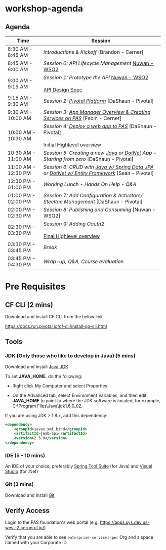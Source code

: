 # workshop-agenda

## Agenda

Time | Session
---- | -------
8:30 AM - 8:45 AM   | _Introductions & Kickoff_ [Brandon - Cerner]
8:45 AM - 9:00 AM   | _Session 0: API Lifecycle Management_ [Nuwan - WSO2](https://docs.google.com/presentation/d/1AIGELbh2yDa_HdfFhcKOwqLL7Ly5USWEJG4PGH3sjjk/edit?usp=sharing)
9:00 AM - 9:15 AM   | _Session 1: Prototype the API_ [Nuwan - WSO2](https://docs.google.com/presentation/d/1AIGELbh2yDa_HdfFhcKOwqLL7Ly5USWEJG4PGH3sjjk/edit?usp=sharing) <br><br> [API Design Spec](https://github.com/cts-workshop-02-2019/api-design/blob/master/employee-api-spec.json)
9:15 AM - 9:30 AM   | _Session 2: [Pivotal Platform](https://docs.google.com/presentation/d/146E7nAEN5eiKuZ7ZVAtL-44I1xugQdHJLmZYh-L0qQQ/edit?usp=sharing)_ [DaShaun - Pivotal]
9:30 AM - 10:00 AM   | _Session 3: [App Manager Overview & Creating Services on PAS](https://github.com/cts-workshop-02-2019/creating-services#apps-manager-overview)_ [Febin - Cerner]
10:00 AM - 10:30 AM   | _Session 4: [Deploy a web app to PAS](https://github.com/cts-workshop-02-2019/angular7-m0#simple-frontend)_ [DaShaun - Pivotal] <br><br>[Initial Highlevel overview](https://github.com/cts-workshop-02-2019/api-design/blob/master/README.md#initial-state)
10:30 AM - 11:00 AM | _Session 5: Creating a new [Java](https://github.com/cts-workshop-02-2019/spring-employee-service-m1#session-1---hello-world) or [DotNet](https://github.com/cts-workshop-02-2019/dotnet-employee-service-m1#session-1---hello-world) App - Starting from zero_ [DaShaun - Pivotal]
11:00 AM - 12:30 PM | _Session 6: CRUD with [Java w/ Spring Data JPA](https://github.com/cts-workshop-02-2019/spring-employee-service-m2#spring-employee-service-m2) or [DotNet w/ Entity Framework](https://github.com/cts-workshop-02-2019/dotnet-employee-service-m2#dotnet-employee-service-m2)_ [Sean - Pivotal]
12:30 PM - 01:00 PM  | _Working Lunch - Hands On Help - Q&A_
01:00 PM - 02:00 PM | _Session 7: Add Configuration & Actuators/ Steeltoe Management_ [DaShaun - Pivotal]
02:00 PM - 02:30 PM   | _Session 8: Publishing and Consuming_ [Nuwan - WSO2]
02:30 PM - 03:30 PM   | _Session 9: Adding Oauth2_ <br><br>[Final Highlevel overview](https://github.com/cts-workshop-02-2019/api-design/blob/master/README.md#final-state)
03:30 PM - 03:45 PM   | _Break_
03:45 PM - 04:30 PM   | _Wrap-up, Q&A, Course evaluation_

# Pre Requisites

## CF CLI (2 mins)

Download and install CF CLI from the below link

https://docs.run.pivotal.io/cf-cli/install-go-cli.html

## Tools

### JDK (Only those who like to develop in Java) (5 mins)

Download and install [Java JDK](https://www.oracle.com/technetwork/java/javase/downloads/jdk8-downloads-2133151.html)

To set __JAVA_HOME__, do the following:

* Right click My Computer and select Properties

* On the Advanced tab, select Environment Variables, and then edit __JAVA_HOME__ to point to where the JDK software is located, for example, C:\Program Files\Java\jdk1.6.0_02.

If you are using JDK > 1.8.x, add this dependency:

```xml
<dependency>
    <groupId>javax.xml.bind</groupId>
    <artifactId>jaxb-api</artifactId>
    <version>2.3.0</version>
</dependency>
```

### IDE (5 - 10 mins)

An IDE of your choice, preferably [Spring Tool Suite](https://spring.io/tools) (for Java) and  [Visual Studio](https://visualstudio.microsoft.com/downloads/) (for .Net)

### Git (3 mins)

Download and install [Git](https://git-scm.com/downloads)


## Verify Access

Login to the PAS foundation's web portal (e.g. https://apps.sys.dev.us-west-2.cernercf.io/).

Verify that you are able to see `enterprise-services-poc` Org and a space named with your Corporate ID
